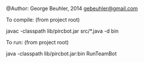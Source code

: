 @Author: George Beuhler, 2014
gebeuhler@gmail.com

To compile:
(from project root)

javac -classpath lib/pircbot.jar src/*.java -d bin

To run:
(from project root)

java -classpath lib/pircbot.jar:bin RunTeamBot
